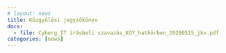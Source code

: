 ```yaml
---
# layout: news
title: Közgyűlési jegyzőkönyv
docs:
  - file: Cyberg_IT írásbeli szavazás_KGY_hatkörben_20200515_jkv.pdf
categories: [news]
---
```

